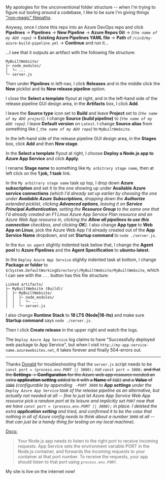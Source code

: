 My apologies for the unconventional folder structure -- when I'm trying to figure out tooling _around_ a codebase, I like to be sure I'm giving things ["non-magic" filepaths](https://katiekodes.com/break-rebuild-jamstack/).

Anyway, once I clone this repo into an Azure DevOps repo and click **Pipelines** -> **Pipelines** -> **New Pipeline** -> **Azure Repos Git** -> _(`the name of my ADO repo`)_ -> **Existing Azure Pipelines YAML file** -> **Path** of `/cicd/my-azure-build-pipeline.yml` -> **Continue** and run it...

...I see that it outputs an artifact with the following file structure:

```
MyBuiltWebsite/
├─ node_modules/
│  └─ ...
└─ server.js
```

Then under **Pipelines** in left-nav, I click **Releases** and in the middle click the **New** picklist and its **New release pipeline** option.

I close the **Select a template** flyout at right, and in the left-hand side of the release pipeline GUI design area, in the **Artifacts** box, I click **Add**.

I leave the **Source type** icon set to **Build** and leave **Project** set to _(`the name of my ADO project`)_.  I change **Source (build pipeline)** to _(`the name of my ADO repo`)_.  I leave **Default version** on `Latest`.  I change **Source alias** from something like _(`_the name of my ADO repo`)_ to `MyBuiltWebsite`.

In the left-hand side of the release pipeline GUI design area, in the **Stages** box, click **Add** and then **New stage**.

In the **Select a template** flyout at right, I choose **Deploy a Node.js app to Azure App Service** and click **Apply**.

I rename **Stage name** to something like `My arbitrary stage name`, then at left click on the **1 job, 1 task** link.

In the `My arbitrary stage name` task up top, I drop down **Azure subscription** and set it to the one showing up under **Available Azure service connections** _(which I'd already set up earlier by choosing the one under **Available Azure Subscriptions**, dropping down the **Authorize** extended picklist, clicking **Advanced options**, leaving it on **Service Principal Authentication**, setting the **Resource Group** to the same one that I'd already created an F1 Linux Azure App Service Plan resource and an Azure Web App resource in, clicking the **Allow all pipelines to use this connection** checkbox, and clicking **OK**)_.  I also change **App type** to **Web App on Linux**, pick the Azure Web App I'd already created out of the **App Service Name** dropdown, and set **Startup command** to `node ./server.js`.

In the `Run on agent` slightly indented task below that, I change the **Agent pool** to **Azure Pipelines** and the **Agent Specification** to **ubuntu-latest**.

In the `Deploy Azure App Service` slightly indented task at bottom, I change **Package or folder** to `$(System.DefaultWorkingDirectory)/MyBuiltWebsite/MyBuiltWebsite`, which I can see with the `...` button has this file structure:

```
Linked artifacts/
├─ MyBuiltWebsite (Build)/
│  ├─ MyBuiltWebsite/
│  │  ├─ node_modules/
│  │  │  └─ ...
│  │  └─ server.js
```

I also change **Runtime Stack** to **18 LTS (Node|18-lts)** and make sure **Startup command** says `node ./server.js`.

Then I click **Create release** in the upper right and watch the logs.

The `Deploy Azure App Service` log claims to have "Successfully deployed web package to App Service", but when I visit `http://my-app-service-name.azurewebsites.net`, it takes forever and finally 504-errors out.

---

Thanks [Donald](https://www.linkedin.com/in/donald-c-20842944/) for troubleshooting that the `server.js` script needs to be `const port = (process.env.PORT || 3000);` not `const port = 3000;` ~~and that the **Settings** -> **Configuration** for the Azure web app resource needed an extra **application setting** added to it with a **Name** of `PORT` and a **Value** of `3000`~~ _(configurable by appending ` -PORT 3000` to **App settings** under the `Deploy Azure App Service` task of the release pipeline as an alternative, but actually not needed at all -- fine to just let Azure App Service Web App resource pick a random port at its leisure and implicitly set `PORT` now that we have `const port = (process.env.PORT || 3000);` in place.  I deleted the extra **application setting** and tried, and confirmed it to be the case that nothing in all of Azure config needs to think about a number `3000` at all -- that can just be a handy thing for testing on my local machine)_.

[Docs:](https://learn.microsoft.com/en-us/azure/app-service/configure-language-nodejs?pivots=platform-linux#get-port-number)

> Your Node.js app needs to listen to the right port to receive incoming requests.  App Service sets the environment variable PORT in the Node.js container, and forwards the incoming requests to your container at that port number. To receive the requests, your app should listen to that port using `process.env.PORT`.

My site is live on the internet now!
